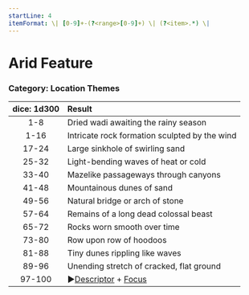 ```yaml
---
startLine: 4
itemFormat: \| [0-9]+-(?<range>[0-9]+) \| (?<item>.*) \|
---
```

# Arid Feature
### Category: Location Themes

| dice: 1d300 | Result |
|:----:|:-------|
| 1-8 | Dried wadi awaiting the rainy season |
| 1-16 | Intricate rock formation sculpted by the wind |
| 17-24 | Large sinkhole of swirling sand |
| 25-32 | Light-bending waves of heat or cold |
| 33-40 | Mazelike passageways through canyons |
| 41-48 | Mountainous dunes of sand |
| 49-56 | Natural bridge or arch of stone |
| 57-64 | Remains of a long dead colossal beast |
| 65-72 | Rocks worn smooth over time |
| 73-80 | Row upon row of hoodoos |
| 81-88 | Tiny dunes rippling like waves |
| 89-96 | Unending stretch of cracked, flat ground |
| 97-100 | ▶[Descriptor](Core_Descriptor.md) + [Focus](Core_Focus.md) |